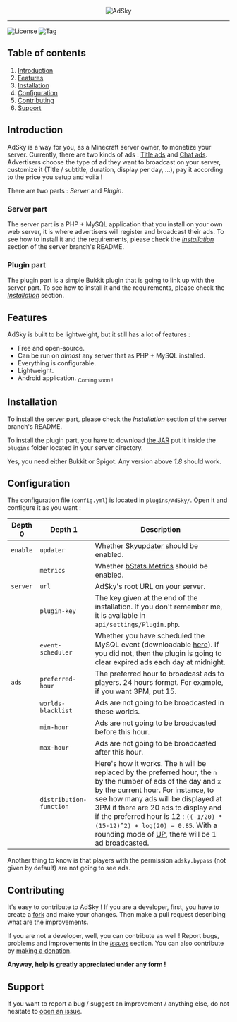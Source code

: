 <div align="center">

![AdSky](https://i.imgur.com/iXDw1o9.png)

</div>

----------

![License](https://img.shields.io/github/license/Skyost/AdSky.svg?style=flat-square)
![Tag](https://img.shields.io/github/tag/Skyost/AdSky.svg?style=flat-square)

## Table of contents
 1. [Introduction](#introduction)
 2. [Features](#features)
 3. [Installation](#installation)
 4. [Configuration](#configuration)
 5. [Contributing](#contributing)
 6. [Support](#support)

## Introduction
AdSky is a way for you, as a Minecraft server owner, to monetize your server. Currently, there are two kinds of ads : [Title ads](https://github.com/Skyost/AdSky/blob/server/assets/img/previews/preview-0.png) and [Chat ads](https://github.com/Skyost/AdSky/blob/server/assets/img/previews/preview-1.png). Advertisers choose the type of ad they want to broadcast on your server, customize it (Title / subtitle, duration, display per day, ...), pay it according to the price you setup and voilà !

There are two parts : *Server* and *Plugin*.

### Server part
The server part is a PHP + MySQL application that you install on your own web server, it is where advertisers will register and broadcast their ads. To see how to install it and the requirements, please check the [*Installation*](#installation) section of the server branch's README.

### Plugin part
The plugin part is a simple Bukkit plugin that is going to link up with the server part. To see how to install it and the requirements, please check the [*Installation*](#installation) section.

## Features
AdSky is built to be lightweight, but it still has a lot of features :

 - Free and open-source.
 - Can be run on *almost* any server that as PHP + MySQL installed.
 - Everything is configurable.
 - Lightweight.
 - Android application. <sub>Coming soon !</sub>

## Installation
To install the server part, please check the [*Installation*](https://github.com/Skyost/AdSky#installation) section of the server branch's README.

To install the plugin part, you have to download [the JAR](https://dev.bukkit.org/projects/adsky/files) put it inside the `plugins` folder located in your server directory.

Yes, you need either Bukkit or Spigot. Any version above _1.8_ should work.

## Configuration
The configuration file (`config.yml`) is located in `plugins/AdSky/`. Open it and configure it as you want :

| Depth 0  | Depth 1                 | Description                                                                                                                                                                                                                                                                                                                                                                                                                                          |
| -------- | ----------------------- | ---------------------------------------------------------------------------------------------------------------------------------------------------------------------------------------------------------------------------------------------------------------------------------------------------------------------------------------------------------------------------------------------------------------------------------------------------- |
| `enable` | `updater`               | Whether [Skyupdater](https://www.skyost.eu/skyupdater.txt) should be enabled.                                                                                                                                                                                                                                                                                                                                                                        |
|          | `metrics`               | Whether [bStats Metrics](https://bstats.org/) should be enabled.                                                                                                                                                                                                                                                                                                                                                                                     |
| `server` | `url`                   | AdSky's root URL on your server.                                                                                                                                                                                                                                                                                                                                                                                                                     |
|          | `plugin-key`            | The key given at the end of the installation. If you don't remember me, it is available in `api/settings/Plugin.php`.                                                                                                                                                                                                                                                                                                                                |
|          | `event-scheduler`       | Whether you have scheduled the MySQL event (downloadable [here](https://github.com/Skyost/AdSky/blob/server/install/sql/clearExpiredAds.sql)). If you did not, then the plugin is going to clear expired ads each day at midnight.                                                                                                                                                                                                                   |
| `ads`    | `preferred-hour`        | The preferred hour to broadcast ads to players. 24 hours format. For example, if you want 3PM, put 15.                                                                                                                                                                                                                                                                                                                                               |
|          | `worlds-blacklist`      | Ads are not going to be broadcasted in these worlds.                                                                                                                                                                                                                                                                                                                                                                                                 |
|          | `min-hour`              | Ads are not going to be broadcasted before this hour.                                                                                                                                                                                                                                                                                                                                                                                                |
|          | `max-hour`              | Ads are not going to be broadcasted after this hour.                                                                                                                                                                                                                                                                                                                                                                                                 |
|          | `distribution-function` | Here's how it works. The `h` will be replaced by the preferred hour, the `n` by the number of ads of the day and `x` by the current hour. For instance, to see how many ads will be displayed at 3PM if there are 20 ads to display and if the preferred hour is 12 : `((-1/20) * (15-12)^2) + log(20) = 0.85`. With a rounding mode of [UP](https://docs.oracle.com/javase/7/docs/api/java/math/RoundingMode.html), there will be 1 ad broadcasted. |

Another thing to know is that players with the permission `adsky.bypass` (not given by default) are not going to see ads.

## Contributing
It's easy to contribute to AdSky ! If you are a developer, first, you have to create a [fork](https://github.com/Skyost/AdSky/fork) and make your changes. Then make a pull request describing what are the improvements.

If you are not a developer, well, you can contribute as well ! Report bugs, problems and improvements in the [*Issues*](https://github.com/Skyost/AdSky/issues) section. You can also contribute by [making a donation](https://www.paypal.com/cgi-bin/webscr?hosted_button_id=XLEBVBMQNTXMY&item_name=AdSky&cmd=_s-xclick).

**Anyway, help is greatly appreciated under any form !**

## Support
If you want to report a bug / suggest an improvement / anything else, do not hesitate to [open an issue](https://github.com/Skyost/AdSky/issues/new).
